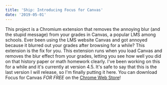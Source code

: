 ```yaml
---
title: 'Ship: Introducing Focus for Canvas'
date: '2019-05-01'
---
```


This project is a Chromium extension that removes the annoying blur (and the stupid message) from your grades in Canvas, a popular LMS among schools.
Ever been using the LMS website Canvas and got annoyed because it blurred out your grades after browsing for a while? This extension is the fix for you. This extension runs when you load Canvas and removes the blur effect from your grades, letting you see how well you did on that history paper or math homework clearly.
I've been working on this for a while and it's currently at version 4.5. It's safe to say that this is the last version I will release, so I'm finally putting it here.
You can download Focus for Canvas _FOR FREE_ on the [Chrome Web Store](https://chrome.google.com/webstore/detail/focus-for-canvas-remove-t/ihdpcfonbpkbbkmfbefahelibpmlmfie)!
